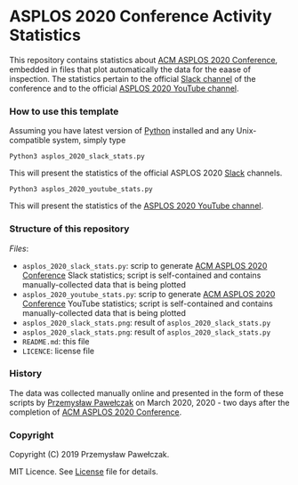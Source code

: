 # ASPLOS 2020 Conference Activity Statistics

This repository contains statistics about [ACM ASPLOS 2020 Conference](https://www.asplos-conference.com), embedded in files that plot automatically the data for the eaase of inspection. The statistics pertain to the official [Slack channel](http://asplos2020.slack.com) of the conference and to the official [ASPLOS 2020 YouTube channel](https://www.youtube.com/playlist?list=PLsLWHLZB96VeVp3IVzvSH58ttVz_Anr7H). 

### How to use this template

Assuming you have latest version of [Python](https://python.org/) installed and any Unix-compatible system, simply type

```
Python3 asplos_2020_slack_stats.py
```

This will present the statistics of the official ASPLOS 2020 [Slack](http://asplos2020.slack.com) channels.

```
Python3 asplos_2020_youtube_stats.py
```

This will present the statistics of the [ASPLOS 2020 YouTube channel](https://www.youtube.com/playlist?list=PLsLWHLZB96VeVp3IVzvSH58ttVz_Anr7H).

### Structure of this repository


_Files_:

- `asplos_2020_slack_stats.py`: scrip to generate [ACM ASPLOS 2020 Conference](https://www.asplos-conference.com) Slack statistics; script is self-contained and contains manually-collected data that is being plotted
- `asplos_2020_youtube_stats.py`: scrip to generate [ACM ASPLOS 2020 Conference](https://www.asplos-conference.com) YouTube statistics; script is self-contained and contains manually-collected data that is being plotted
- `asplos_2020_slack_stats.png`: result of `asplos_2020_slack_stats.py`
- `asplos_2020_slack_stats.png`: result of `asplos_2020_slack_stats.py`
- `README.md`: this file
- `LICENCE`: license file

### History

The data was collected manually online and presented in the form of these scripts by [Przemysław Pawełczak](https://github.com/przemyslaw-pawelczak/) on March 2020, 2020 - two days after the completion of [ACM ASPLOS 2020 Conference](https://www.asplos-conference.com). 

### Copyright

Copyright (C) 2019 Przemysław Pawełczak.

MIT Licence. See [License](https://github.com/przemyslaw-pawelczak/ASPLOS_2020_Activity_Stats/blob/master/LICENSE) file for details.
